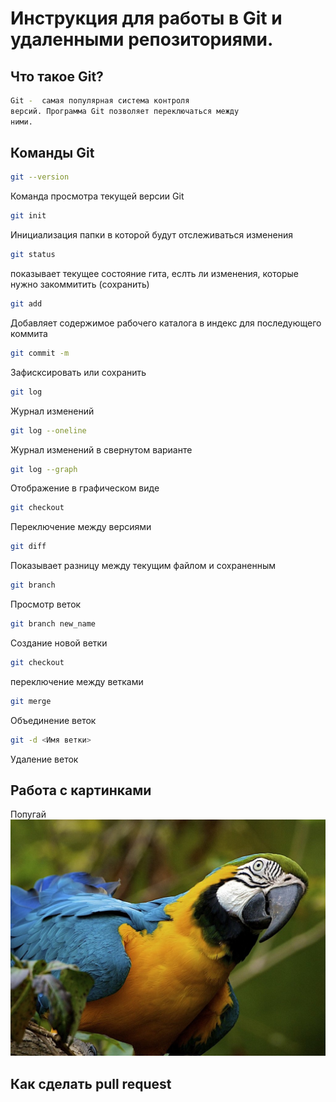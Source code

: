 # Инструкция для работы в Git и удаленными репозиториями.
## Что такое Git? 
```sh 
Git -  самая популярная система контроля
версий. Программа Git позволяет переключаться между
ними.
```
## Команды Git
```sh
git --version
```
Команда просмотра текущей версии Git 

```sh
git init
```

Инициализация папки в которой будут отслеживаться изменения
```sh
git status
```

показывает текущее состояние гита, еслть ли изменения, которые нужно закоммитить (сохранить)
```sh
git add
```
Добавляет содержимое рабочего каталога в индекс для последующего коммита
```sh
git commit -m
```

Зафисксировать или сохранить
```sh
git log
```
Журнал изменений
```sh
git log --oneline
```
Журнал изменений в свернутом варианте

```sh
git log --graph
```
Отображение в графическом виде

```sh
git checkout
```
Переключение между версиями
```sh
git diff
```
Показывает разницу между текущим файлом и сохраненным

```sh
git branch
```
Просмотр веток

```sh
git branch new_name
```
Создание новой ветки

```sh
git checkout
```
переключение между ветками

```sh
git merge
```
Объединение веток

```sh
git -d <Имя ветки>
```
Удаление веток

## Работа с картинками

Попугай
![попугай](67e27.jpg)


## Как сделать pull request

